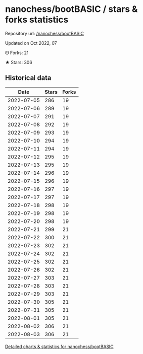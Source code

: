 # nanochess/bootBASIC / stars & forks statistics

Repository url: [/nanochess/bootBASIC](https://github.com/nanochess/bootBASIC)

Updated on Oct 2022, 07

☋ Forks: 21

★ Stars: 306

## Historical data
| Date | Stars | Forks |
|------|-------|-------|
| 2022-07-05 | 286 | 19 | 
| 2022-07-06 | 289 | 19 | 
| 2022-07-07 | 291 | 19 | 
| 2022-07-08 | 292 | 19 | 
| 2022-07-09 | 293 | 19 | 
| 2022-07-10 | 294 | 19 | 
| 2022-07-11 | 294 | 19 | 
| 2022-07-12 | 295 | 19 | 
| 2022-07-13 | 295 | 19 | 
| 2022-07-14 | 296 | 19 | 
| 2022-07-15 | 296 | 19 | 
| 2022-07-16 | 297 | 19 | 
| 2022-07-17 | 297 | 19 | 
| 2022-07-18 | 298 | 19 | 
| 2022-07-19 | 298 | 19 | 
| 2022-07-20 | 298 | 19 | 
| 2022-07-21 | 299 | 21 | 
| 2022-07-22 | 300 | 21 | 
| 2022-07-23 | 302 | 21 | 
| 2022-07-24 | 302 | 21 | 
| 2022-07-25 | 302 | 21 | 
| 2022-07-26 | 302 | 21 | 
| 2022-07-27 | 303 | 21 | 
| 2022-07-28 | 303 | 21 | 
| 2022-07-29 | 303 | 21 | 
| 2022-07-30 | 305 | 21 | 
| 2022-07-31 | 305 | 21 | 
| 2022-08-01 | 305 | 21 | 
| 2022-08-02 | 306 | 21 | 
| 2022-08-03 | 306 | 21 | 


[Detailed charts & statistics for nanochess/bootBASIC](https://reviewgithub.com/rep/nanochess/bootBASIC)

